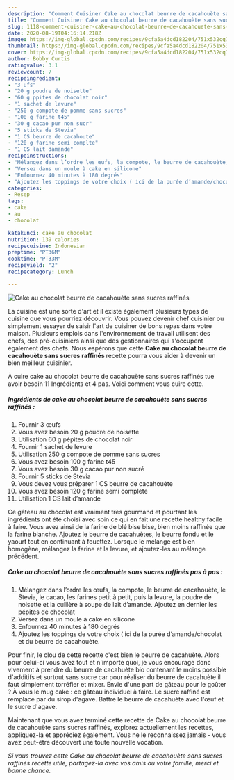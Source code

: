 ```yaml
---
description: "Comment Cuisiner Cake au chocolat beurre de cacahouète sans sucres raffinés"
title: "Comment Cuisiner Cake au chocolat beurre de cacahouète sans sucres raffinés"
slug: 1118-comment-cuisiner-cake-au-chocolat-beurre-de-cacahouete-sans-sucres-raffines
date: 2020-08-19T04:16:14.218Z
image: https://img-global.cpcdn.com/recipes/9cfa5a4dcd182204/751x532cq70/cake-au-chocolat-beurre-de-cacahouete-sans-sucres-raffines-photo-principale-de-la-recette.jpg
thumbnail: https://img-global.cpcdn.com/recipes/9cfa5a4dcd182204/751x532cq70/cake-au-chocolat-beurre-de-cacahouete-sans-sucres-raffines-photo-principale-de-la-recette.jpg
cover: https://img-global.cpcdn.com/recipes/9cfa5a4dcd182204/751x532cq70/cake-au-chocolat-beurre-de-cacahouete-sans-sucres-raffines-photo-principale-de-la-recette.jpg
author: Bobby Curtis
ratingvalue: 3.1
reviewcount: 7
recipeingredient:
- "3 ufs"
- "20 g poudre de noisette"
- "60 g ppites de chocolat noir"
- "1 sachet de levure"
- "250 g compote de pomme sans sucres"
- "100 g farine t45"
- "30 g cacao pur non sucr"
- "5 sticks de Stevia"
- "1 CS beurre de cacahoute"
- "120 g farine semi complte"
- "1 CS lait damande"
recipeinstructions:
- "Mélangez dans l’ordre les œufs, la compote, le beurre de cacahouète, le Stevia, le cacao, les farines petit à petit, puis la levure, la poudre de noisette et la cuillère à soupe de lait d’amande. Ajoutez en dernier les pépites de chocolat"
- "Versez dans un moule à cake en silicone"
- "Enfournez 40 minutes à 180 degrés"
- "Ajoutez les toppings de votre choix ( ici de la purée d’amande/chocolat et du beurre de cacahouète."
categories:
- Resep
tags:
- cake
- au
- chocolat

katakunci: cake au chocolat 
nutrition: 139 calories
recipecuisine: Indonesian
preptime: "PT36M"
cooktime: "PT33M"
recipeyield: "2"
recipecategory: Lunch

---
```



![Cake au chocolat beurre de cacahouète sans sucres raffinés](https://img-global.cpcdn.com/recipes/9cfa5a4dcd182204/751x532cq70/cake-au-chocolat-beurre-de-cacahouete-sans-sucres-raffines-photo-principale-de-la-recette.jpg)

La cuisine est une sorte d'art et il existe également plusieurs types de cuisine que vous pourriez découvrir. Vous pouvez devenir chef cuisinier ou simplement essayer de saisir l'art de cuisiner de bons repas dans votre maison. Plusieurs emplois dans l'environnement de travail utilisent des chefs, des pré-cuisiniers ainsi que des gestionnaires qui s'occupent également des chefs. Nous espérons que cette <strong> Cake au chocolat beurre de cacahouète sans sucres raffinés </strong> recette pourra vous aider à devenir un bien meilleur cuisinier.

<!--inarticleads1-->

À cuire cake au chocolat beurre de cacahouète sans sucres raffinés tue avoir besoin 11 Ingrédients et 4 pas. Voici comment vous cuire cette.

##### Ingrédients de cake au chocolat beurre de cacahouète sans sucres raffinés :

1. Fournir 3 œufs
1. Vous avez besoin 20 g poudre de noisette
1. Utilisation 60 g pépites de chocolat noir
1. Fournir 1 sachet de levure
1. Utilisation 250 g compote de pomme sans sucres
1. Vous avez besoin 100 g farine t45
1. Vous avez besoin 30 g cacao pur non sucré
1. Fournir 5 sticks de Stevia
1. Vous devez vous préparer 1 CS beurre de cacahouète
1. Vous avez besoin 120 g farine semi complète
1. Utilisation 1 CS lait d’amande


Ce gâteau au chocolat est vraiment très gourmand et pourtant les ingrédients ont été choisi avec soin ce qui en fait une recette healthy facile à faire. Vous avez ainsi de la farine de blé bise bise, bien moins raffinée que la farine blanche. Ajoutez le beurre de cacahuètes, le beurre fondu et le yaourt tout en continuant à fouettez. Lorsque le mélange est bien homogène, mélangez la farine et la levure, et ajoutez-les au mélange précédent. 

<!--inarticleads2-->

##### Cake au chocolat beurre de cacahouète sans sucres raffinés pas à pas :

1. Mélangez dans l’ordre les œufs, la compote, le beurre de cacahouète, le Stevia, le cacao, les farines petit à petit, puis la levure, la poudre de noisette et la cuillère à soupe de lait d’amande. Ajoutez en dernier les pépites de chocolat
1. Versez dans un moule à cake en silicone
1. Enfournez 40 minutes à 180 degrés
1. Ajoutez les toppings de votre choix ( ici de la purée d’amande/chocolat et du beurre de cacahouète.


Pour finir, le clou de cette recette c&#39;est bien le beurre de cacahuète. Alors pour celui-ci vous avez tout et n&#39;importe quoi, je vous encourage donc vivement à prendre du beurre de cacahuète bio contenant le moins possible d&#39;additifs et surtout sans sucre car pour réaliser du beurre de cacahuète il faut simplement torréfier et mixer. Envie d&#39;une part de gâteau pour le goûter ? À vous le mug cake : ce gâteau individuel à faire. Le sucre raffiné est remplacé par du sirop d&#39;agave. Battre le beurre de cacahuète avec l&#39;œuf et le sucre d&#39;agave. 

<!--inarticleads1-->

<p>
Maintenant que vous avez terminé cette recette de Cake au chocolat beurre de cacahouète sans sucres raffinés, explorez actuellement les recettes, appliquez-la et appréciez également. Vous ne le reconnaissez jamais - vous avez peut-être découvert une toute nouvelle vocation.
</p>

<p>
<i>Si vous trouvez cette Cake au chocolat beurre de cacahouète sans sucres raffinés recette utile, partagez-la avec vos amis ou votre famille, merci et bonne chance.</i>
</p>
